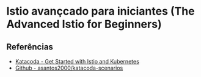 # Istio avançcado para iniciantes (The Advanced Istio for Beginners)


## Referências

* [Katacoda - Get Started with Istio and Kubernetes](https://www.katacoda.com/adsantos/courses/istio/deploy-istio-on-kubernetes)
* [Github - asantos2000/katacoda-scenarios](https://github.com/asantos2000/katacoda-scenarios)
